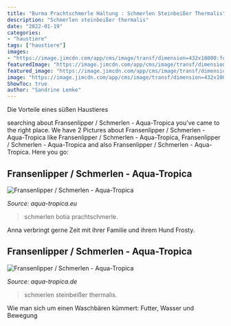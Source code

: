 ```yaml
---
title: "Burma Prachtschmerle Haltung : Schmerlen Steinbeißer Thermalis"
description: "Schmerlen steinbeißer thermalis"
date: "2022-01-19"
categories:
- "haustiere"
tags: ["haustiere"]
images:
- "https://image.jimcdn.com/app/cms/image/transf/dimension=432x10000:format=jpg/path/sf9487d010af73e14/image/i118a57a0fd6046b8/version/1448724895/schmerlen-kaufen-online.jpg"
featuredImage: "https://image.jimcdn.com/app/cms/image/transf/dimension=432x10000:format=jpg/path/sf9487d010af73e14/image/i118a57a0fd6046b8/version/1448724895/schmerlen-kaufen-online.jpg"
featured_image: "https://image.jimcdn.com/app/cms/image/transf/dimension=216x10000:format=jpg/path/sf9487d010af73e14/image/i0b11159a202cec84/version/1448724902/schmerlen-shop.jpg"
image: "https://image.jimcdn.com/app/cms/image/transf/dimension=432x10000:format=jpg/path/sf9487d010af73e14/image/i118a57a0fd6046b8/version/1448724895/schmerlen-kaufen-online.jpg"
ShowToc: true
author: "Sandrine Lemke"
---
```



Die Vorteile eines süßen Haustieres

	

		
searching about Fransenlipper / Schmerlen - Aqua-Tropica you've came to the right place. We have 2 Pictures about Fransenlipper / Schmerlen - Aqua-Tropica like Fransenlipper / Schmerlen - Aqua-Tropica, Fransenlipper / Schmerlen - Aqua-Tropica and also Fransenlipper / Schmerlen - Aqua-Tropica. Here you go:
		
    
## Fransenlipper / Schmerlen - Aqua-Tropica

<img loading=lazy src="https://image.jimcdn.com/app/cms/image/transf/dimension=432x10000:format=jpg/path/sf9487d010af73e14/image/i118a57a0fd6046b8/version/1448724895/schmerlen-kaufen-online.jpg" onerror="this.onerror=null;this.src='https://tse3.mm.bing.net/th?id=OIP.15Lo0K5-95gb5W2U9WcXgAAAAA&amp;pid=15.1';" alt="Fransenlipper / Schmerlen - Aqua-Tropica">

_Source: aqua-tropica.eu_

>schmerlen botia prachtschmerle. 

	

Anna verbringt gerne Zeit mit ihrer Familie und ihrem Hund Frosty.

    
## Fransenlipper / Schmerlen - Aqua-Tropica

<img loading=lazy src="https://image.jimcdn.com/app/cms/image/transf/dimension=216x10000:format=jpg/path/sf9487d010af73e14/image/i0b11159a202cec84/version/1448724902/schmerlen-shop.jpg" onerror="this.onerror=null;this.src='https://tse2.mm.bing.net/th?id=OIP.xuxzH1WlbL7yhKydZfnWsAHaFC&amp;pid=15.1';" alt="Fransenlipper / Schmerlen - Aqua-Tropica">

_Source: aqua-tropica.de_

>schmerlen steinbeißer thermalis. 

	

Wie man sich um einen Waschbären kümmert: Futter, Wasser und Bewegung


